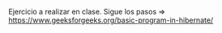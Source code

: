 Ejercicio a realizar en clase. Sigue los pasos => https://www.geeksforgeeks.org/basic-program-in-hibernate/